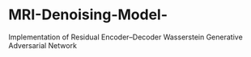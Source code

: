# MRI-Denoising-Model-
Implementation of Residual Encoder–Decoder Wasserstein Generative Adversarial Network
